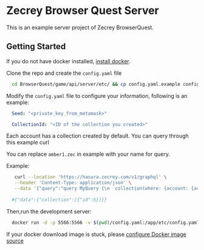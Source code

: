 # Zecrey Browser Quest Server

This is an example server project of Zecrey BrowserQuest.

## Getting Started

If you do not have docker installed, [install docker](https://dockerdocs.cn/desktop/#download-and-install).


Clone the repo and create the `config.yaml` file

```bash
  cd BrowserQuest/game/api/server/etc/ && cp config.yaml.example config.yaml
```

Modify the `config.yaml` file to configure your information, following is an example:

```yaml
  Seed: "<private_key_from_metamask>"

  CollectionId: "<ID of the collection you created>"

```
Each account has a collection created by default. You can query through this example curl

You can replace `amber1.zec` in example with your name for query.

Example:
```bash
   curl --location 'https://hasura.zecrey.com/v1/graphql' \
   --header 'Content-Type: application/json' \
   --data '{"query":"query MyQuery {\n  collection(where: {account: {account_name: {_eq: \"amber1.zec\"}}, l2_collection_id: {_eq: \"0\"}}) {\n    id\n  }\n}","variables":{}}'
     
  #{"data":{"collection":[{"id":5}]}}
```

Then,run the development server:
```bash
  docker run -d -p 5566:5566 -v $(pwd)/config.yaml:/app/etc/config.yaml zecrey/browser-quest:0.0.1  
```

If your docker download image is stuck, please [configure Docker image source](https://mirrors.ustc.edu.cn/help/dockerhub.html#linux)
